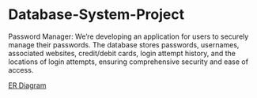 # Database-System-Project
Password Manager:
We’re developing an application for users to securely manage their passwords. The database stores passwords, usernames, associated websites, credit/debit cards, login attempt history, and the locations of login attempts, ensuring comprehensive security and ease of access.


[ER Diagram](https://lucid.app/documents/embedded/1db2e1dd-b4f5-4c3d-be55-440643249da6)


